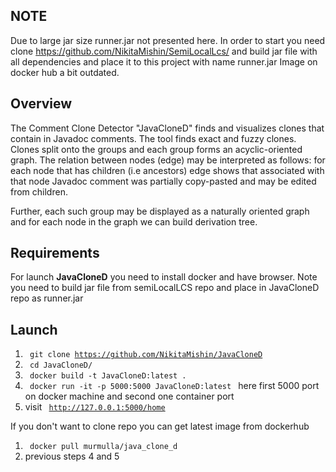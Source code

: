 ## NOTE
Due to large jar size runner.jar not presented here.
In order to start you need clone https://github.com/NikitaMishin/SemiLocalLcs/ and build jar file with all dependencies and place it to this project with name runner.jar
Image on docker hub a bit outdated.

## Overview
  <p>The Comment Clone Detector "JavaCloneD" finds and visualizes clones that contain in Javadoc comments.
        The tool finds exact and fuzzy clones. Clones split onto the groups and each group forms an acyclic-oriented
        graph.
        The relation between nodes (edge) may be interpreted as follows:
        for each node that has children (i.e ancestors) edge shows that associated with that node Javadoc comment was
        partially copy-pasted and may be edited from children.</p>
        <p>
        Further, each such group may be displayed as a naturally oriented graph and for each node in the graph we can
        build derivation tree.</p>

## Requirements
For launch **JavaCloneD** you need to install docker and have browser.
Note you need to build jar file from semiLocalLCS repo and place in JavaCloneD repo as runner.jar

## Launch
1) <code> git clone https://github.com/NikitaMishin/JavaCloneD </code> 
2) <code> cd JavaCloneD/ </code>
3) <code> docker build -t  JavaCloneD:latest . </code>
4) <code> docker run -it -p 5000:5000 JavaCloneD:latest </code> here first 5000 port on docker machine and second one container port 
5) visit <code> http://127.0.0.1:5000/home </code>

If you don't want to clone repo you can get latest image from dockerhub
 1) <code> docker pull murmulla/java_clone_d </code>
 2) previous steps 4 and 5
